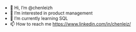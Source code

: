 - 👋 Hi, I’m @chenleizh
- 👀 I’m interested in product management
- 🌱 I’m currently learning SQL
- 📫 How to reach me https://www.linkedin.com/in/chenleiz/
